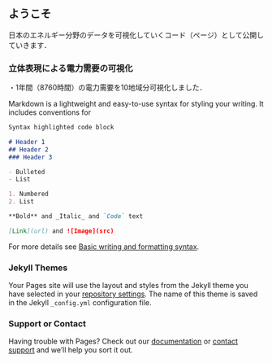 ## ようこそ

日本のエネルギー分野のデータを可視化していくコード（ページ）として公開していきます．

### 立体表現による電力需要の可視化
・1年間（8760時間）の電力需要を10地域分可視化しました．

Markdown is a lightweight and easy-to-use syntax for styling your writing. It includes conventions for

```markdown
Syntax highlighted code block

# Header 1
## Header 2
### Header 3

- Bulleted
- List

1. Numbered
2. List

**Bold** and _Italic_ and `Code` text

[Link](url) and ![Image](src)
```

For more details see [Basic writing and formatting syntax](https://docs.github.com/en/github/writing-on-github/getting-started-with-writing-and-formatting-on-github/basic-writing-and-formatting-syntax).

### Jekyll Themes

Your Pages site will use the layout and styles from the Jekyll theme you have selected in your [repository settings](https://github.com/Naohiroki/https://github.com/naohiro701/main/3D/elect_demand_TSO_Chubu.html). The name of this theme is saved in the Jekyll `_config.yml` configuration file.

### Support or Contact

Having trouble with Pages? Check out our [documentation](https://docs.github.com/categories/github-pages-basics/) or [contact support](https://support.github.com/contact) and we’ll help you sort it out.
